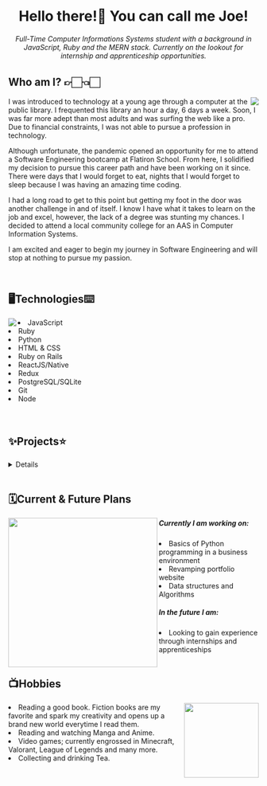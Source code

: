 <h1 align="center">Hello there!👋 You can call me Joe!</h1>

<h6 align="center">Full-Time Computer Informations Systems student with a background in JavaScript, Ruby and the MERN stack. Currently on the lookout for internship and apprenticeship opportunities. </h6>


## Who am I? 👉🏻👈🏻
<img src="https://camo.githubusercontent.com/6e2c2f5190c42e4ff6bbd45acf48536ef9bf9e95ad599c59473cf1c701236984/68747470733a2f2f737465656d6974696d616765732e636f6d2f3078302f68747470733a2f2f63646e2e6c6966656861636b65722e72752f77702d636f6e74656e742f75706c6f6164732f323031372f30312f657a6769662e636f6d2d63726f705f313438343536333835392e676966" align="right">
<p>I was introduced to technology at a young age through a computer at the public library. I frequented this library an hour a day, 6 days a week. Soon, I was far more adept than most adults and was surfing the web like a pro. Due to financial constraints, I was not able to pursue a profession in technology. 

Although unfortunate, the pandemic opened an opportunity for me to attend a Software Engineering bootcamp at Flatiron School. From here, I solidified my decision to pursue this career path and have been working on it since. There were days that I would forget to eat, nights that I would forget to sleep because I was having an amazing time coding.

I had a long road to get to this point but getting my foot in the door was another challenge in and of itself. I know I have what it takes to learn on the job and excel, however, the lack of a degree was stunting my chances. I decided to attend a local community college for an AAS in Computer Information Systems.

I am excited and eager to begin my journey in Software Engineering and will stop at nothing to pursue my passion. 
</p>
<br>

## 🖥️Technologies⌨️
<img src="https://thumbs.gfycat.com/PointedFrequentImperatorangel-size_restricted.gif" align="left">
<li>JavaScript</li>
<li>Ruby</li>
<li>Python</li>
<li>HTML & CSS</li>
<li>Ruby on Rails</li>
<li>ReactJS/Native</li>
<li>Redux</li>
<li>PostgreSQL/SQLite</li>
<li>Git</li>
<li>Node</li>
<br><br>

## ✨Projects⭐

<details>
  
### Portfolio Website
*Single page portfolio website built on ReactJS*
<details>
<p>Tech stack: ReactJS, JavaScript, JSX, CSS, HTML</p>
  <li><a href="https://github.com/josephscha/portfolio-2020">Github</a></li>
  </details>
   <hr>
  
### Learn N'Play
*Full-stack educational app, designed to allow children to practice core reading, writing and math skills.*
<details>
<p>Tech stack: Rails API, PostgreSQL, Web Speech Recognition API, ReactJS, JavaScript, JSC, CSS, HTML</p>
<li><a href="https://github.com/josephscha/learn-n-play-frontend">Frontend</a></li>
<li><a href="https://github.com/josephscha/learn-n-play-backend">Backend</a></li>
  </details>
   <hr>
  
### Gundam Battlefield
*Single player turn based progression RPG.*
<details>
<p>Tech Stack: Rails API, PostgreSQL, ReactJS, JavaScript, JSX, CSS, HTML</p>
<li><a href="https://github.com/josephscha/gundam-frontend">Frontend</a></li>
<li><a href="https://github.com/josephscha/gundam-backend">Backend</a></li>
  </details>
   <hr>

### Gachamons
*Single page application, browser based “gacha” genre game.*
<details>
<p>Tech Stack: Rails API, PostgreSQL, JavaScript, DOM, CSS, HTML</p>
<li><a href="https://github.com/josephscha/gachamons--frontend">Frontend</a></li>
<li><a href="https://github.com/josephscha/gachamons--backend">Backend</a></li>
</details>
   <hr>

### POSH Artworks
*Website to showcase, trade, buy and sell artwork. Instagram meets art.*
<details>
<p>Tech Stack: Rails API, JSON, SQLite, Ruby, CSS, HTML, Metropolitan Museum of Arts API</p>
<li><a href="https://github.com/josephscha/POSH-Port-Out-Starboard-Home">GitHub</a></li>
</details>
 <hr>
  
### Mod-1 Weathers
*CLI Application used for real-time weather queries of any city.*
<details>
<p>Tech Stack: Ruby, JSON, MetaWeather API</p>
<li><a href="https://github.com/josephscha/mod-1-weather-project">Github</a></li>
</details>
   <hr>
  <h3> All project visuals can be found on www.josephscha.com/projects</h3>
  <hr>
</details>
<br>

## 🗓️Current & Future Plans
<img src="https://www.kodable.com/learn/wp-content/uploads/2019/08/learning-gif-5.gif" align="left" width="300">
<h5>Currently I am working on:</h5>
<li>Basics of Python programming in a business environment</li>
<li>Revamping portfolio website</li>
<li>Data structures and Algorithms</li>

<h5>In the future I am:</h5>
<li>Looking to gain experience through internships and apprenticeships</li>
<br> 

## 📺Hobbies
<img src="https://i.gifer.com/origin/9f/9f1ad604fd880d80d33f67abb4ade96c.gif" align="right" width="150">
<li>Reading a good book. Fiction books are my favorite and spark my creativity and opens up a brand new world everytime I read them.</li>
<li>Reading and watching Manga and Anime.</li>
<li>Video games; currently engrossed in Minecraft, Valorant, League of Legends and many more.</li>
<li>Collecting and drinking Tea. </li>
